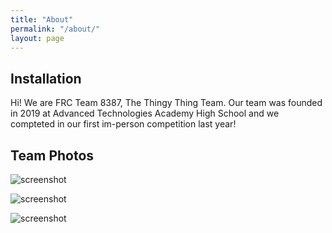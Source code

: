 ```yaml
---
title: "About"
permalink: "/about/"
layout: page
---
```


## Installation

Hi! We are FRC Team 8387, The Thingy Thing Team. Our team was founded in 2019 at Advanced Technologies Academy High School and we compteted in our first im-person competition last year! 

## Team Photos

![screenshot](https://user-images.githubusercontent.com/4943215/109431850-cd711780-7a08-11eb-8601-2763f2ee6bb4.png)

![screenshot](https://user-images.githubusercontent.com/4943215/109431832-b6cac080-7a08-11eb-9c5e-a058680c23a1.png)

![screenshot](https://user-images.githubusercontent.com/4943215/73125194-5f0b8b80-3fa4-11ea-805c-8387187503ad.png)
